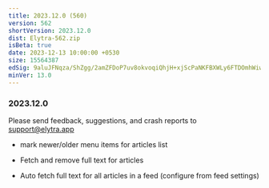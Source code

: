 ```yaml
---
title: 2023.12.0 (560)
version: 562
shortVersion: 2023.12.0
dist: Elytra-562.zip
isBeta: true
date: 2023-12-13 10:00:00 +0530
size: 15564387
edSig: 9aluJFNqza/ShZgg/2amZFDoP7uv8okvoqiQhjH+xjScPaNKFBXWLy6FTDOmhWiwRfmW0pwqNj6SeMce5L3SBg==
minVer: 13.0
---
```


### 2023.12.0

Please send feedback, suggestions, and crash reports to support@elytra.app 

- mark newer/older menu items for articles list 

- Fetch and remove full text for articles 

- Auto fetch full text for all articles in a feed (configure from feed settings)
